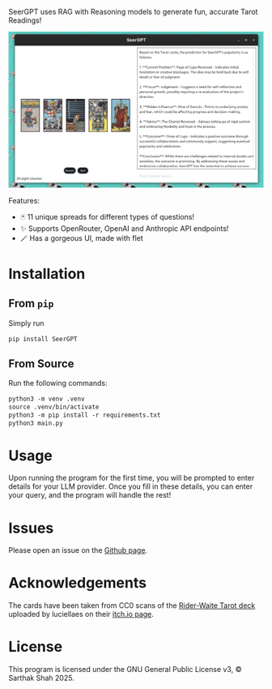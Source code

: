 SeerGPT uses RAG with Reasoning models to generate fun, accurate Tarot Readings!

![img](./SeerGPT.png)

Features:

-   🃏 11 unique spreads for different types of questions!
-   ✨ Supports OpenRouter, OpenAI and Anthropic API endpoints!
-   🪄 Has a gorgeous UI, made with flet


# Installation


## From `pip`

Simply run

    pip install SeerGPT

## From Source

Run the following commands:

    python3 -m venv .venv
    source .venv/bin/activate
    python3 -m pip install -r requirements.txt
    python3 main.py

# Usage

Upon running the program for the first time, you will be prompted to enter details for your LLM provider.
Once you fill in these details, you can enter your query, and the program will handle the rest!

# Issues

Please open an issue on the [Github page](https://github.com/matchcase/SeerGPT).

# Acknowledgements

The cards have been taken from CC0 scans of the [Rider-Waite Tarot deck](https://en.wikipedia.org/wiki/Rider%E2%80%93Waite_Tarot) uploaded by luciellaes on their [itch.io page](https://luciellaes.itch.io/rider-waite-smith-tarot-cards-cc0).

# License

This program is licensed under the GNU General Public License v3, © Sarthak Shah 2025.

